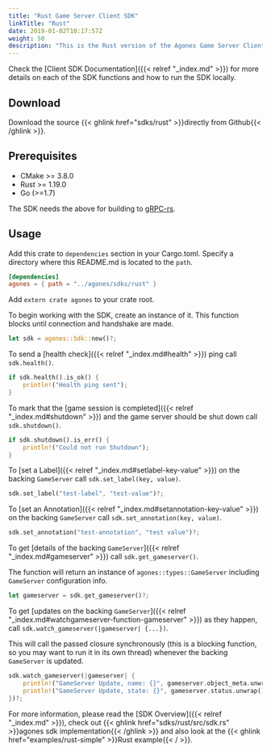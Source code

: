 ```yaml
---
title: "Rust Game Server Client SDK"
linkTitle: "Rust"
date: 2019-01-02T10:17:57Z
weight: 50
description: "This is the Rust version of the Agones Game Server Client SDK."
---
```


Check the [Client SDK Documentation]({{< relref "_index.md" >}}) for more details on each of the SDK functions and how to run the SDK locally.

## Download

Download the source {{< ghlink href="sdks/rust" >}}directly from Github{{< /ghlink >}}.

## Prerequisites

- CMake >= 3.8.0
- Rust >= 1.19.0
- Go (>=1.7)

The SDK needs the above for building to [gRPC-rs](https://github.com/pingcap/grpc-rs).

## Usage

Add this crate to `dependencies` section in your Cargo.toml.
Specify a directory where this README.md is located to the `path`.

```toml
[dependencies]
agones = { path = "../agones/sdks/rust" }
```

Add `extern crate agones` to your crate root.

To begin working with the SDK, create an instance of it. This function blocks until connection and handshake are made.

```rust
let sdk = agones::Sdk::new()?;
```

To send a [health check]({{< relref "_index.md#health" >}}) ping call `sdk.health()`.

```rust
if sdk.health().is_ok() {
    println!("Health ping sent");
}
```

To mark that the [game session is completed]({{< relref "_index.md#shutdown" >}}) and the game server should be shut down call `sdk.shutdown()`. 

```rust
if sdk.shutdown().is_err() {
    println!("Could not run Shutdown");
}
```

To [set a Label]({{< relref "_index.md#setlabel-key-value" >}}) on the backing `GameServer` call `sdk.set_label(key, value)`.

```rust
sdk.set_label("test-label", "test-value")?;
```

To [set an Annotation]({{< relref "_index.md#setannotation-key-value" >}}) on the backing `GameServer` call `sdk.set_annotation(key, value)`.

```rust
sdk.set_annotation("test-annotation", "test value")?;
```

To get [details of the backing `GameServer`]({{< relref "_index.md#gameserver" >}}) call `sdk.get_gameserver()`.

The function will return an instance of `agones::types::GameServer` including `GameServer` configuration info.

```rust
let gameserver = sdk.get_gameserver()?;
```

To get [updates on the backing `GameServer`]({{< relref "_index.md#watchgameserver-function-gameserver" >}}) as they happen, call `sdk.watch_gameserver(|gameserver| {...})`.

This will call the passed closure synchronously (this is a blocking function, so you may want to run it in its own thread) whenever the backing `GameServer` is updated.

```rust
sdk.watch_gameserver(|gameserver| {
    println!("GameServer Update, name: {}", gameserver.object_meta.unwrap().name);
    println!("GameServer Update, state: {}", gameserver.status.unwrap().state);
})?;
```

For more information, please read the [SDK Overview]({{< relref "_index.md" >}}), check out {{< ghlink href="sdks/rust/src/sdk.rs" >}}agones sdk implementation{{< /ghlink >}} and also look at the {{< ghlink href="examples/rust-simple" >}}Rust example{{< / >}}.
